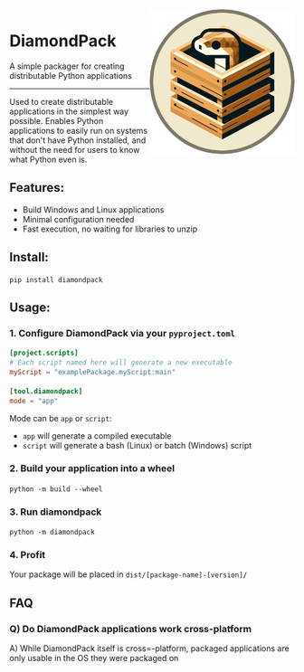 <img src="https://github.com/alagyn/DiamondPack/blob/d847471f6e84bff69195800990b87b2d95a72342/docs/diamondPack.png?raw=true" width="256" align="right"/>

# DiamondPack
A simple packager for creating distributable Python applications

---

Used to create distributable applications in the simplest way possible.
Enables Python applications to easily run on systems that don't have Python installed, and without the need for users to know what Python even is.

## Features:
- Build Windows and Linux applications
- Minimal configuration needed
- Fast execution, no waiting for libraries to unzip

## Install:

`pip install diamondpack`

## Usage:

### 1. Configure DiamondPack via your `pyproject.toml`
```toml
[project.scripts]
# Each script named here will generate a new executable
myScript = "examplePackage.myScript:main"

[tool.diamondpack]
mode = "app"
```
Mode can be `app` or `script`:
- `app` will generate a compiled executable
- `script` will generate a bash (Linux) or batch (Windows) script


### 2. Build your application into a wheel
`python -m build --wheel`

### 3. Run diamondpack
`python -m diamondpack`

### 4. Profit
Your package will be placed in `dist/[package-name]-[version]/`

## FAQ

### Q) Do DiamondPack applications work cross-platform
A) While DiamondPack itself is cross=-platform, packaged applications are only usable in the OS they were packaged on
